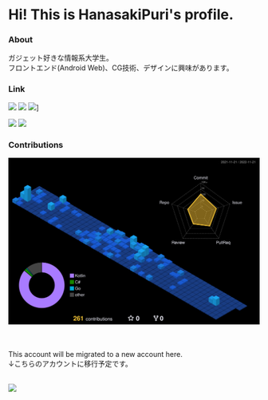 # Hi! This is HanasakiPuri's profile.

### About
ガジェット好きな情報系大学生。<br/>
フロントエンド(Android Web)、CG技術、デザインに興味があります。

### Link
[![](https://img.shields.io/badge/Qiita-3_items+-%2355C500?style=popout-square&logo=qiita&logoColor=white)](https://qiita.com/yuuhanasaki39)
[![](https://img.shields.io/badge/Hatena_Blog-3_items+-%23EFF0F2?style=popout-square&logo=hatenabookmark&logoColor=white)](https://hanasakiyuto.hatenablog.com/)
[![](https://img.shields.io/badge/Scrapbox-3_items+-%2200AE27?style=popout-square&logo=Scrapbox&logoColor=white)](https://scrapbox.io/yuuhanasaki39/)]

[![](https://img.shields.io/twitter/follow/yuuhanasaki39?color=%234Bf&label=Twitter&style=popout-square&logo=twitter&logoColor=white)](https://twitter.com/yuuhanasaki39) 
[![](https://img.shields.io/github/followers/yuto5176?color=%2384F&label=GitHub&logo=github&style=popout-square)](https://github.com/yuto5176)
<br/>

### Contributions
![](./profile-3d-contrib/profile-night-view.svg)

<br/>
<br/>
This account will be migrated to a new account here. <br/>
↓こちらのアカウントに移行予定です。<br/>
<br/>

[![](https://img.shields.io/github/followers/yuuhanasaki39?color=%2384F&label=GitHub&logo=github&style=popout-square)](https://github.com/yuuhanasaki39)
